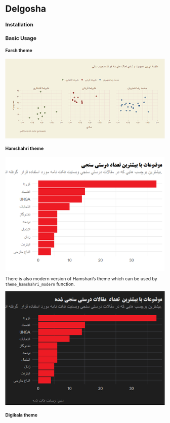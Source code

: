 Delgosha
================

### Installation

### Basic Usage

#### Farsh theme

![](README_files/figure-gfm/unnamed-chunk-3-1.png)<!-- -->

#### Hamshahri theme

![](README_files/figure-gfm/unnamed-chunk-4-1.png)<!-- -->

There is also modern version of Hamshari’s theme which can be used by
`theme_hamshahri_modern` function.

![](README_files/figure-gfm/unnamed-chunk-5-1.png)<!-- -->

#### Digikala theme
